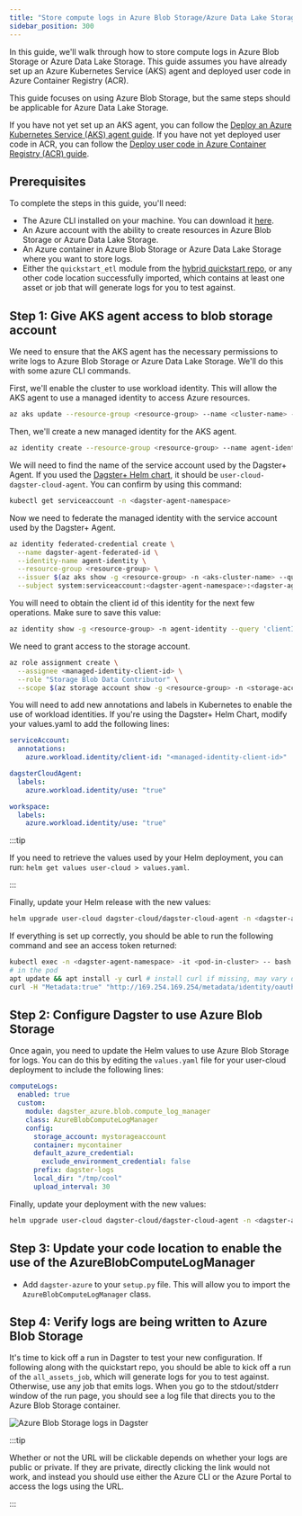 ```yaml
---
title: "Store compute logs in Azure Blob Storage/Azure Data Lake Storage"
sidebar_position: 300
---
```


In this guide, we'll walk through how to store compute logs in Azure Blob Storage or Azure Data Lake Storage. This guide assumes you have already set up an Azure Kubernetes Service (AKS) agent and deployed user code in Azure Container Registry (ACR).

This guide focuses on using Azure Blob Storage, but the same steps should be applicable for Azure Data Lake Storage.

If you have not yet set up an AKS agent, you can follow the [Deploy an Azure Kubernetes Service (AKS) agent guide](aks-agent). If you have not yet deployed user code in ACR, you can follow the [Deploy user code in Azure Container Registry (ACR) guide](acr-user-code).

## Prerequisites

To complete the steps in this guide, you'll need:

- The Azure CLI installed on your machine. You can download it [here](https://docs.microsoft.com/en-us/cli/azure/install-azure-cli).
- An Azure account with the ability to create resources in Azure Blob Storage or Azure Data Lake Storage.
- An Azure container in Azure Blob Storage or Azure Data Lake Storage where you want to store logs.
- Either the `quickstart_etl` module from the [hybrid quickstart repo](https://github.com/dagster-io/dagster-cloud-hybrid-quickstart), or any other code location successfully imported, which contains at least one asset or job that will generate logs for you to test against.

## Step 1: Give AKS agent access to blob storage account

We need to ensure that the AKS agent has the necessary permissions to write logs to Azure Blob Storage or Azure Data Lake Storage. We'll do this with some azure CLI commands.

First, we'll enable the cluster to use workload identity. This will allow the AKS agent to use a managed identity to access Azure resources.

```bash
az aks update --resource-group <resource-group> --name <cluster-name> --enable-workload-identity
```

Then, we'll create a new managed identity for the AKS agent.

```bash
az identity create --resource-group <resource-group> --name agent-identity
```

We will need to find the name of the service account used by the Dagster+ Agent. If you used the [Dagster+ Helm chart](/dagster-plus/deployment/agents/kubernetes/configuring-running-kubernetes-agent), it should be `user-cloud-dagster-cloud-agent`. You can confirm by using this command:

```bash
kubectl get serviceaccount -n <dagster-agent-namespace>
```

Now we need to federate the managed identity with the service account used by the Dagster+ Agent.

```bash
az identity federated-credential create \
  --name dagster-agent-federated-id \
  --identity-name agent-identity \
  --resource-group <resource-group> \
  --issuer $(az aks show -g <resource-group> -n <aks-cluster-name> --query "oidcIssuerProfile.issuerUrl" -otsv) \
  --subject system:serviceaccount:<dagster-agent-namespace>:<dagster-agent-service-account>
```

You will need to obtain the client id of this identity for the next few operations. Make sure to save this value:

```bash
az identity show -g <resource-group> -n agent-identity --query 'clientId' -otsv
```

We need to grant access to the storage account.

```bash
az role assignment create \
  --assignee <managed-identity-client-id> \
  --role "Storage Blob Data Contributor" \
  --scope $(az storage account show -g <resource-group> -n <storage-account> --query 'id' -otsv)
```

You will need to add new annotations and labels in Kubernetes to enable the use of workload identities. If you're using the Dagster+ Helm Chart, modify your values.yaml to add the following lines:

```yaml
serviceAccount:
  annotations:
    azure.workload.identity/client-id: "<managed-identity-client-id>"

dagsterCloudAgent:
  labels:
    azure.workload.identity/use: "true"

workspace:
  labels:
    azure.workload.identity/use: "true"
```

:::tip

If you need to retrieve the values used by your Helm deployment, you can run:
  `helm get values user-cloud > values.yaml`.

:::

Finally, update your Helm release with the new values:

```bash
helm upgrade user-cloud dagster-cloud/dagster-cloud-agent -n <dagster-agent-namespace> -f values.yaml
```

If everything is set up correctly, you should be able to run the following command and see an access token returned:

```bash
kubectl exec -n <dagster-agent-namespace> -it <pod-in-cluster> -- bash
# in the pod
apt update && apt install -y curl # install curl if missing, may vary depending on the base image
curl -H "Metadata:true" "http://169.254.169.254/metadata/identity/oauth2/token?resource=https://storage.azure.com/&api-version=2018-02-01"
```

## Step 2: Configure Dagster to use Azure Blob Storage

Once again, you need to update the Helm values to use Azure Blob Storage for logs. You can do this by editing the `values.yaml` file for your user-cloud deployment to include the following lines:

```yaml
computeLogs:
  enabled: true
  custom:
    module: dagster_azure.blob.compute_log_manager
    class: AzureBlobComputeLogManager
    config:
      storage_account: mystorageaccount
      container: mycontainer
      default_azure_credential:
        exclude_environment_credential: false
      prefix: dagster-logs
      local_dir: "/tmp/cool"
      upload_interval: 30
```

Finally, update your deployment with the new values:

```bash
helm upgrade user-cloud dagster-cloud/dagster-cloud-agent -n <dagster-agent-namespace> -f values.yaml
```

## Step 3: Update your code location to enable the use of the AzureBlobComputeLogManager

- Add `dagster-azure` to your `setup.py` file. This will allow you to import the `AzureBlobComputeLogManager` class.

## Step 4: Verify logs are being written to Azure Blob Storage

It's time to kick off a run in Dagster to test your new configuration. If following along with the quickstart repo, you should be able to kick off a run of the `all_assets_job`, which will generate logs for you to test against. Otherwise, use any job that emits logs. When you go to the stdout/stderr window of the run page, you should see a log file that directs you to the Azure Blob Storage container.

<Image
src="/images/dagster-cloud/azure/azure-blob-storage-logs.png"
alt="Azure Blob Storage logs in Dagster"
width={970}
height={794}
/>

:::tip

Whether or not the URL will be clickable depends on whether your logs are
public or private. If they are private, directly clicking the link would not
work, and instead you should use either the Azure CLI or the Azure Portal to
access the logs using the URL.

:::
